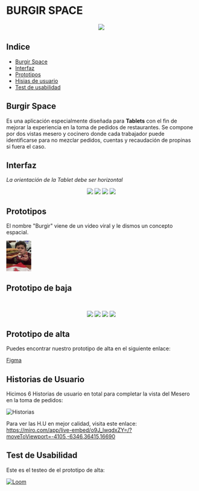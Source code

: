# BURGIR SPACE

<p align="center">
<img  src="https://i.imgur.com/1tvsB1K.png" width="60%" >
</p>

## Indice

* [Burgir Space](#burgir-space)
* [Interfaz](#interfaz)
* [Prototipos](#prototipos)
* [Hisias de usuario](#historias-de-usuario)
* [Test de usabilidad](#test-de-usabilidad)

## Burgir Space 

Es una aplicación especialmente diseñada para **Tablets** con el fin de mejorar la experiencia en la toma de pedidos de restaurantes. Se compone por dos vistas mesero y cocinero donde cada trabajador puede identificarse para no mezclar pedidos, cuentas y recaudación de propinas si fuera el caso. 

## Interfaz 

*La orientación de la Tablet debe ser horizontal*

<p align="center">
<img  src="https://i.imgur.com/aeTOueK.png" width="45%" >

<img  src="https://i.imgur.com/LuWhobF.png" width="45%" >

<img  src="https://i.imgur.com/rouhPay.png" width="45%" >

<img  src="https://i.imgur.com/m2JMWL4.png" width="45%" >
</p>

## Prototipos 

El nombre "Burgir" viene de un video viral y le dismos un concepto espacial. 

<img src="src/burgir.gif" width="13%">

<br>

## Prototipo de baja 

<br>

<p align="center">
<img  src="https://i.imgur.com/zgeiAdF.jpg" width="45%" >

<img  src="https://i.imgur.com/hdTwa7g.jpg" width="45%" >

<img  src="https://i.imgur.com/qSAQRLT.jpg" width="45%" >

<img  src="https://i.imgur.com/V9WlYjh.jpg" width="45%" >

</p>

## Prototipo de alta 

Puedes encontrar nuestro prototipo de alta en el siguiente enlace:

[Figma](https://www.figma.com/file/VegQAycyzVekEFLw07wWUD/Burgir-Space?node-id=97%3A72)


## Historias de Usuario

Hicimos 6 Historias de usuario en total para completar la vista del Mesero en la toma de pedidos:

![Historias](https://i.imgur.com/h0Yd0qX.jpg)


Para ver las H.U en mejor calidad, visita este enlace:
https://miro.com/app/live-embed/o9J_lwqdxZY=/?moveToViewport=-4105,-6346,36415,16690

## Test de Usabilidad

Este es el testeo de el prototipo de alta:


[![Loom](https://ww.loom.com/share/0f787b3e706246aba740cf1069466ee1)](https://ww.loom.com/share/0f787b3e706246aba740cf1069466ee1)










